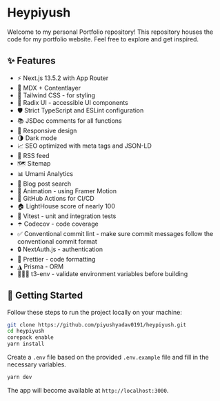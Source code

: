 # Heypiyush

Welcome to my personal Portfolio repository! This repository houses the code for my portfolio website. Feel free to explore and get inspired.

## ✨ Features

- ⚡️ Next.js 13.5.2 with App Router
- 📝 MDX + Contentlayer
- 🎨 Tailwind CSS - for styling
- 🌈 Radix UI - accessible UI components
- 🛡 Strict TypeScript and ESLint configuration
- 📚 JSDoc comments for all functions
- 📱 Responsive design
- 🌗 Dark mode
- 📈 SEO optimized with meta tags and JSON-LD
- 📰 RSS feed
- 🗺 Sitemap
- 📊 Umami Analytics
- 🔎 Blog post search
- 🎨 Animation - using Framer Motion
- 🤖 GitHub Actions for CI/CD
- 🏠 LightHouse score of nearly 100
- 🧪 Vitest - unit and integration tests
- ☂️ Codecov - code coverage
- ✅ Conventional commit lint - make sure commit messages follow the conventional commit format
- 🔒 NextAuth.js - authentication
- 💄 Prettier - code formatting
- ◮ Prisma - ORM
- 👷🏻‍♂️ t3-env - validate environment variables before building

## 👋 Getting Started

Follow these steps to run the project locally on your machine:

```bash
git clone https://github.com/piyushyadav0191/heypiyush.git
cd heypiyush
corepack enable
yarn install
```

Create a `.env` file based on the provided `.env.example` file and fill in the necessary variables.

```bash
yarn dev
```

The app will become available at `http://localhost:3000`.
